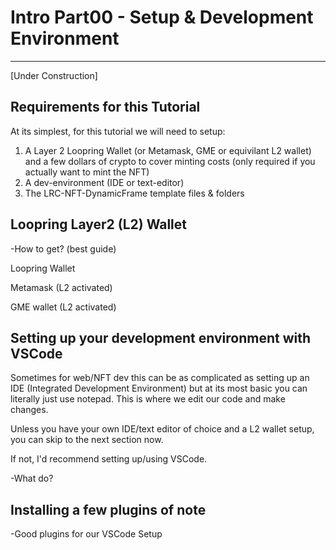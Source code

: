 # Intro Part00 - Setup & Development Environment

<hr>

[Under Construction]

## Requirements for this Tutorial

At its simplest, for this tutorial we will need to setup:

1) A Layer 2 Loopring Wallet (or Metamask, GME or equivilant L2 wallet) and a few dollars of crypto to cover minting costs (only required if you actually want to mint the NFT)
2) A dev-environment (IDE or text-editor) 
3) The LRC-NFT-DynamicFrame template files & folders

## Loopring Layer2 (L2) Wallet

-How to get? (best guide)

Loopring Wallet

Metamask (L2 activated)

GME wallet (L2 activated)

## Setting up your development environment with VSCode

Sometimes for web/NFT dev this can be as complicated as setting up an IDE (Integrated Development Environment) but at its most basic you can literally just use notepad. This is where we edit our code and make changes.

Unless you have your own IDE/text editor of choice and a L2 wallet setup, you can skip to the next section now. 

If not, I'd recommend setting up/using VSCode.

-What do?

## Installing a few plugins of note

-Good plugins for our VSCode Setup
